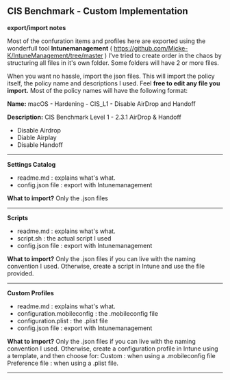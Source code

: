 ## CIS Benchmark - Custom Implementation

**export/import notes** 

Most of the confuration items and profiles here are exported using the wonderfull tool **Intunemanagement** ( https://github.com/Micke-K/IntuneManagement/tree/master ) 
I've tried to create order in the chaos by structuring all files in it's own folder. Some folders will have 2 or more files. 

When you want no hassle, import the json files. This will import the policy itself, the policy name and descriptions I used. Feel **free to edit any file you import.**
Most of the policy names will have the following format: 

**Name:** macOS - Hardening - CIS_L1 - Disable AirDrop and Handoff

**Description:** CIS Benchmark Level 1 - 2.3.1 AirDrop & Handoff
- Disable Airdrop
- Diable Airplay
- Disable Handoff

-----------------------------------------------------------

**Settings Catalog**
- readme.md            : explains what's what.
- config.json file     : export with Intunemanagement

**What to import?** Only the .json files

-----------------------------------------------------------

**Scripts**
- readme.md            : explains what's what.
- script.sh            : the actual script I used
- config.json file     : export with Intunemanagement

**What to import?** Only the .json files if you can live with the naming convention I used. Otherwise, create a script in Intune and use the file provided.

-----------------------------------------------------------

**Custom Profiles**
- readme.md            : explains what's what.
- configuration.mobileconfig     : the .mobileconfig file
- configuration.plist            : the .plist file
- config.json file               : export with Intunemanagement

**What to import?** Only the .json files if you can live with the naming convention I used. 
Otherwise, create a configuration profile in Intune using a template, and then choose for:
Custom          : when using a .mobileconfig file
Preference file : when using a .plist file.

-----------------------------------------------------------
